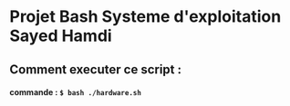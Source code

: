 # Projet Bash Systeme d'exploitation Sayed Hamdi
## Comment executer ce script : 
#### commande : ```$ bash ./hardware.sh```
